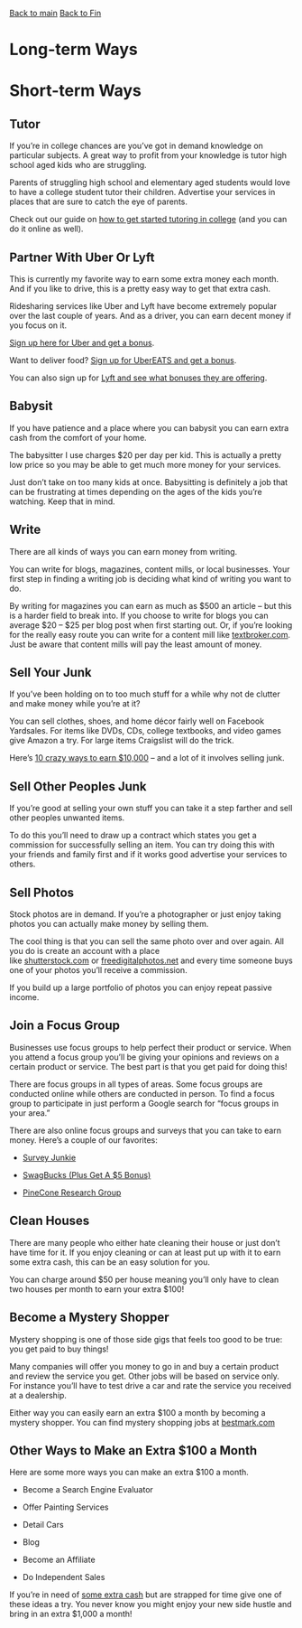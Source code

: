 [Back to main](../README.md)
[Back to Fin](fin.md)


Long-term Ways
==============

Short-term Ways
===============

Tutor
-----

If you’re in college chances are you’ve got in demand knowledge on particular subjects. A great way to profit from your knowledge is tutor high school aged kids who are struggling.

Parents of struggling high school and elementary aged students would love to have a college student tutor their children. Advertise your services in places that are sure to catch the eye of parents.

Check out our guide on [how to get started tutoring in college](https://thecollegeinvestor.com/18961/6-online-tutoring-jobs-college-students/) (and you can do it online as well).

Partner With Uber Or Lyft
-------------------------

This is currently my favorite way to earn some extra money each month. And if you like to drive, this is a pretty easy way to get that extra cash.

Ridesharing services like Uber and Lyft have become extremely popular over the last couple of years. And as a driver, you can earn decent money if you focus on it.

[Sign up here for Uber and get a bonus](https://go.thecollegeinvestor.com/UBer?fobs=&clientid=769510137.1586749260&trafficsrc=utm_source:google,utm_medium:organic,utm_campaign:(not%20set),utm_content:(not%20set),utm_term:(not%20provided),landing_page:thecollegeinvestor.com%2F12664%2F10-ways-make-extra-100-month%2F).

Want to deliver food? [Sign up for UberEATS and get a bonus](https://go.thecollegeinvestor.com/UberEats?fobs=&clientid=769510137.1586749260&trafficsrc=utm_source:google,utm_medium:organic,utm_campaign:(not%20set),utm_content:(not%20set),utm_term:(not%20provided),landing_page:thecollegeinvestor.com%2F12664%2F10-ways-make-extra-100-month%2F).

You can also sign up for [Lyft and see what bonuses they are offering](https://go.thecollegeinvestor.com/Lyft?subid=&clientid=769510137.1586749260&trafficsrc=utm_source:google,utm_medium:organic,utm_campaign:(not%20set),utm_content:(not%20set),utm_term:(not%20provided),landing_page:thecollegeinvestor.com%2F12664%2F10-ways-make-extra-100-month%2F).

Babysit
-------

If you have patience and a place where you can babysit you can earn extra cash from the comfort of your home.

The babysitter I use charges $20 per day per kid. This is actually a pretty low price so you may be able to get much more money for your services.

Just don’t take on too many kids at once. Babysitting is definitely a job that can be frustrating at times depending on the ages of the kids you’re watching. Keep that in mind.

Write
-----

There are all kinds of ways you can earn money from writing.

You can write for blogs, magazines, content mills, or local businesses. Your first step in finding a writing job is deciding what kind of writing you want to do.

By writing for magazines you can earn as much as $500 an article – but this is a harder field to break into. If you choose to write for blogs you can average $20 – $25 per blog post when first starting out. Or, if you’re looking for the really easy route you can write for a content mill like [textbroker.com](https://textbroker.com/). Just be aware that content mills will pay the least amount of money.

Sell Your Junk
--------------

If you’ve been holding on to too much stuff for a while why not de clutter and make money while you’re at it?

You can sell clothes, shoes, and home décor fairly well on Facebook Yardsales. For items like DVDs, CDs, college textbooks, and video games give Amazon a try. For large items Craigslist will do the trick.

Here’s [10 crazy ways to earn $10,000](https://thecollegeinvestor.com/18881/crazy-ways-to-make-10000/) – and a lot of it involves selling junk.

Sell Other Peoples Junk
-----------------------

If you’re good at selling your own stuff you can take it a step farther and sell other peoples unwanted items.

To do this you’ll need to draw up a contract which states you get a commission for successfully selling an item. You can try doing this with your friends and family first and if it works good advertise your services to others.

Sell Photos
-----------

Stock photos are in demand. If you’re a photographer or just enjoy taking photos you can actually make money by selling them.

The cool thing is that you can sell the same photo over and over again. All you do is create an account with a place like [shutterstock.com](https://shutterstock.com/) or [freedigitalphotos.net](https://www.freedigitalphotos.net/) and every time someone buys one of your photos you’ll receive a commission.

If you build up a large portfolio of photos you can enjoy repeat passive income.

Join a Focus Group
------------------

Businesses use focus groups to help perfect their product or service. When you attend a focus group you’ll be giving your opinions and reviews on a certain product or service. The best part is that you get paid for doing this!

There are focus groups in all types of areas. Some focus groups are conducted online while others are conducted in person. To find a focus group to participate in just perform a Google search for “focus groups in your area.”

There are also online focus groups and surveys that you can take to earn money. Here’s a couple of our favorites:

*   [Survey Junkie](https://go.thecollegeinvestor.com/SurveyJunkie?s1=&clientid=769510137.1586749260&trafficsrc=utm_source:google,utm_medium:organic,utm_campaign:(not%20set),utm_content:(not%20set),utm_term:(not%20provided),landing_page:thecollegeinvestor.com%2F12664%2F10-ways-make-extra-100-month%2F)
    
*   [SwagBucks (Plus Get A $5 Bonus)](https://go.thecollegeinvestor.com/SwagbucksSurveys?subId1=&clientid=769510137.1586749260&trafficsrc=utm_source:google,utm_medium:organic,utm_campaign:(not%20set),utm_content:(not%20set),utm_term:(not%20provided),landing_page:thecollegeinvestor.com%2F12664%2F10-ways-make-extra-100-month%2F)
    
*   [PineCone Research Group](https://go.thecollegeinvestor.com/PineCone1824?subsub=&clientid=769510137.1586749260&trafficsrc=utm_source:google,utm_medium:organic,utm_campaign:(not%20set),utm_content:(not%20set),utm_term:(not%20provided),landing_page:thecollegeinvestor.com%2F12664%2F10-ways-make-extra-100-month%2F)
    

Clean Houses
------------

There are many people who either hate cleaning their house or just don’t have time for it. If you enjoy cleaning or can at least put up with it to earn some extra cash, this can be an easy solution for you.

You can charge around $50 per house meaning you’ll only have to clean two houses per month to earn your extra $100!

Become a Mystery Shopper
------------------------

Mystery shopping is one of those side gigs that feels too good to be true: you get paid to buy things!

Many companies will offer you money to go in and buy a certain product and review the service you get. Other jobs will be based on service only. For instance you’ll have to test drive a car and rate the service you received at a dealership.

Either way you can easily earn an extra $100 a month by becoming a mystery shopper. You can find mystery shopping jobs at [bestmark.com](https://bestmark.com/)

Other Ways to Make an Extra $100 a Month
----------------------------------------

Here are some more ways you can make an extra $100 a month.

*   Become a Search Engine Evaluator
    
*   Offer Painting Services
    
*   Detail Cars
    
*   Blog
    
*   Become an Affiliate
    
*   Do Independent Sales
    

If you’re in need of [some extra cash](https://thecollegeinvestor.com/10226/start-a-side-hustle-5-ways-to-make-money-online/) but are strapped for time give one of these ideas a try. You never know you might enjoy your new side hustle and bring in an extra $1,000 a month!
